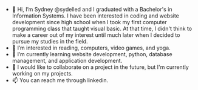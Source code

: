 - 👋 Hi, I’m Sydney @sydelled and I graduated with a Bachelor's in Information Systems. I have been interested in coding and website development since high school when I took my first computer programming class that taught visual basic. At that time, I didn't think to make a career out of my interest until much later when I decided to pursue my studies in the field. 
- 👀 I’m interested in reading, computers, video games, and yoga.
- 🌱 I’m currently learning website development, python, database management, and application development.
- 💞️ I would like to collaborate on a project in the future, but I'm currently working on my projects.
- 📫 You can reach me through linkedin.

<!---
sydelled/sydelled is a ✨ special ✨ repository because its `README.md` (this file) appears on your GitHub profile.
You can click the Preview link to take a look at your changes.
--->
